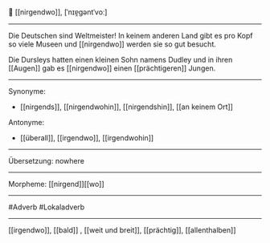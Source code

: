 🚫 [[nirgendwo]], [ˈnɪɐ̯gəntˈvoː]

---
Die Deutschen sind Weltmeister! In keinem anderen Land gibt es pro Kopf so viele Museen und [[nirgendwo]] werden sie so gut besucht. 

Die Dursleys hatten einen kleinen Sohn namens Dudley und in ihren [[Augen]] gab es [[nirgendwo]] einen [[prächtigeren]] Jungen.


---
Synonyme: 
- [[nirgends]], [[nirgendwohin]], [[nirgendshin]], [[an keinem Ort]]

Antonyme: 
- [[überall]], [[irgendwo]], [[irgendwohin]]

---
Übersetzung: nowhere

---
Morpheme:
[[nirgend]][[wo]]

---
#Adverb #Lokaladverb

---

[[irgendwo]], [[bald]]
, [[weit und breit]], [[prächtig]], [[allenthalben]]